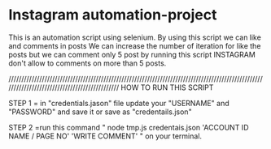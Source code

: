 # Instagram automation-project

This is an automation script using selenium. By using this script we can like and comments in posts We can increase the number of iteration for like the posts but we can comment only 5 post by running this script INSTAGRAM don't allow to comments on more than 5 posts.

////////////////////////////////////////////////////////////////////////////////////////////////////////////////////////////////////////////// HOW TO RUN THIS SCRIPT

STEP 1 = in "credentials.jason" file update your "USERNAME" and "PASSWORD" and save it or save as "credentails.json"

STEP 2 =run this command " node tmp.js credentais.json 'ACCOUNT ID NAME / PAGE NO' 'WRITE COMMENT' " on your terminal.
